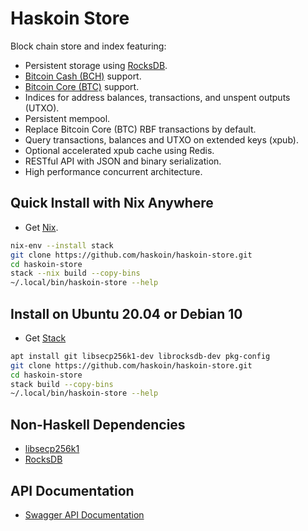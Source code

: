 # Haskoin Store

Block chain store and index featuring:

- Persistent storage using [RocksDB](https://rocksdb.org/).
- [Bitcoin Cash (BCH)](https://www.bitcoincash.org/) support.
- [Bitcoin Core (BTC)](https://bitcoin.org/) support.
- Indices for address balances, transactions, and unspent outputs (UTXO).
- Persistent mempool.
- Replace Bitcoin Core (BTC) RBF transactions by default.
- Query transactions, balances and UTXO on extended keys (xpub).
- Optional accelerated xpub cache using Redis.
- RESTful API with JSON and binary serialization.
- High performance concurrent architecture.

## Quick Install with Nix Anywhere

* Get [Nix](https://nixos.org/nix/).

```sh
nix-env --install stack
git clone https://github.com/haskoin/haskoin-store.git
cd haskoin-store
stack --nix build --copy-bins
~/.local/bin/haskoin-store --help
```

## Install on Ubuntu 20.04 or Debian 10

* Get [Stack](https://haskellstack.org/)

```sh
apt install git libsecp256k1-dev librocksdb-dev pkg-config
git clone https://github.com/haskoin/haskoin-store.git
cd haskoin-store
stack build --copy-bins
~/.local/bin/haskoin-store --help
```

## Non-Haskell Dependencies

* [libsecp256k1](https://github.com/Bitcoin-ABC/secp256k1)
* [RocksDB](https://github.com/facebook/rocksdb/)

## API Documentation

* [Swagger API Documentation](https://api.haskoin.com/)
